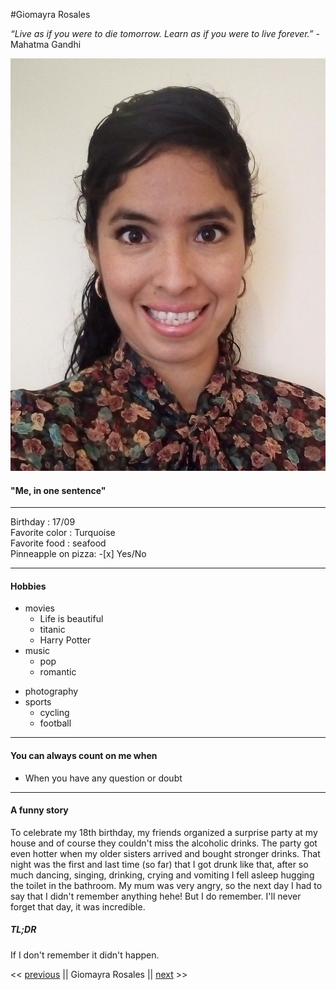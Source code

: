 #Giomayra Rosales

_“Live as if you were to die tomorrow. Learn as if you were to live forever.”_
-Mahatma Gandhi

![About me](images\GiomayraRosales.jpeg)

#### "Me, in one sentence"

----
Birthday : 17/09              
Favorite color : Turquoise            
Favorite food :  seafood              
Pinneapple on pizza:  -[x] Yes/No     

----  
 
#### Hobbies

- movies 
    - Life is beautiful
    - titanic
    - Harry Potter
- music
    - pop
    - romantic
* photography    
* sports
    * cycling
    * football


----

#### You can always count on me when   

- When you have any question or doubt 

----

#### A funny story
To celebrate my 18th birthday, my friends organized a surprise party at my house and of course they couldn't miss the alcoholic drinks. The party got even hotter when my older sisters arrived and bought stronger drinks. That night was the first and last time (so far) that I got drunk like that, after so much dancing, singing, drinking, crying and vomiting I fell asleep hugging the toilet in the bathroom. My mum was very angry, so the next day I had to say that I didn't remember anything hehe! But I do remember. I'll never forget that day, it was incredible.

##### TL;DR
If I don't remember it didn't happen.

<< [previous](https://github.com/Fran1409/markdown-challenge) || Giomayra Rosales || [next](https://github.com/180485/markdown-challenge) >>

